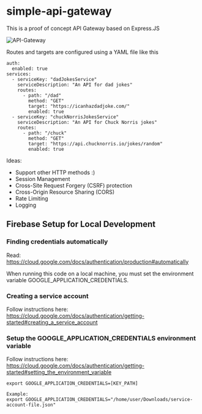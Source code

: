 # simple-api-gateway

This is a proof of concept API Gateway based on Express.JS

![API-Gateway](https://user-images.githubusercontent.com/4847948/117788007-91182e00-b279-11eb-83c7-d545b14e3e0a.jpg)

Routes and targets are configured using a YAML file like this
```
auth:
  enabled: true
services:
  - serviceKey: "dadJokesService"
    serviceDescription: "An API for dad jokes"
    routes:
      - path: "/dad"
        method: "GET"
        target: "https://icanhazdadjoke.com/"
        enabled: true
  - serviceKey: "chuckNorrisJokesService"
    serviceDescription: "An API for Chuck Norris jokes"
    routes:
      - path: "/chuck" 
        method: "GET"
        target: "https://api.chucknorris.io/jokes/random"
        enabled: true        
```

Ideas:
* Support other HTTP methods :)
* Session Management
* Cross-Site Request Forgery (CSRF) protection
* Cross-Origin Resource Sharing (CORS)
* Rate Limiting
* Logging

## Firebase Setup for Local Development

### Finding credentials automatically

Read:
https://cloud.google.com/docs/authentication/production#automatically

When running this code on a local machine, you must set the environment variable GOOGLE_APPLICATION_CREDENTIALS.

### Creating a service account
Follow instructions here:
https://cloud.google.com/docs/authentication/getting-started#creating_a_service_account

### Setup the GOOGLE_APPLICATION_CREDENTIALS environment variable

Follow instructions here:
https://cloud.google.com/docs/authentication/getting-started#setting_the_environment_variable
```
export GOOGLE_APPLICATION_CREDENTIALS=[KEY_PATH]

Example:
export GOOGLE_APPLICATION_CREDENTIALS="/home/user/Downloads/service-account-file.json"
```

